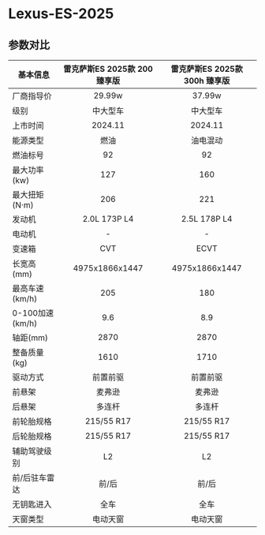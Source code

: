 # Lexus-ES-2025

## 参数对比

| 基本信息 | 雷克萨斯ES 2025款 200 臻享版 | 雷克萨斯ES 2025款 300h 臻享版 |
| -- | :--: | :--: |
| 厂商指导价      | 29.99w | 37.99w |
| 级别      |   中大型车    |   中大型车 |
| 上市时间 |   2024.11    |    2024.11 |
| 能源类型 |   燃油    |    油电混动 |
| 燃油标号 |   92    |    92 |
| 最大功率(kw) |   127    |    160 |
| 最大扭矩(N·m) |   206    |    221 |
| 发动机 |   2.0L 173P L4    |    2.5L 178P L4 |
| 电动机 |   -    |    - |
| 变速箱 |   CVT    |    ECVT |
| 长宽高(mm) |   4975x1866x1447    |    4975x1866x1447 |
| 最高车速(km/h) |   205    |    180 |
| 0-100加速(km/h) |   9.6    |    8.9 |
| 轴距(mm) |   2870    |    2870 |
| 整备质量(kg) |   1610    |    1710 |
| 驱动方式 |   前置前驱    |    前置前驱 |
| 前悬架 |   麦弗逊    |    麦弗逊 |
| 后悬架 |   多连杆    |    多连杆 |
| 前轮胎规格 |   215/55 R17    |    215/55 R17 |
| 后轮胎规格 |   215/55 R17    |    215/55 R17 |
| 辅助驾驶级别 |   L2    |    L2 |
| 前/后驻车雷达 |   前/后    |    前/后  |
| 无钥匙进入 |   全车    |    全车 |
| 天窗类型 |   电动天窗    |    电动天窗 |
